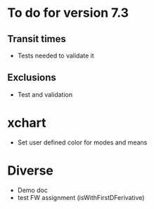 # To do for version 7.3


## Transit times
- Tests needed to validate it

## Exclusions
- Test and validation
  
# xchart
- Set user defined color for modes and means

# Diverse
- Demo doc
- test FW assignment (isWithFirstDFerivative)
